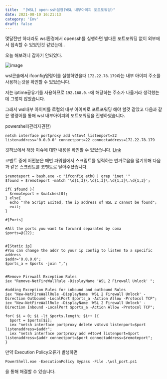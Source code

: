 ```yaml
---
title:  "[WSL] open-ssh설정(WSL 내부아이피 포트포워딩)"
date: 2021-08-10 16:21:13
category: 'Env'
draft: false
---
```


몇달전만 하더라도 wsl환경에서 openssh를 실행하면 별다른 포트포워딩 없이 외부에서 접속할 수 있었던것 같았는데..

오늘 해보려니 갑자기 안되었다.

![image](https://user-images.githubusercontent.com/28651727/128743742-5707dfe9-1575-438a-b182-61f35f401a95.png)

wsl콘솔에서 ifconfig명령어를 실행하였을때 `172.22.78.179`라는 내부 아이피 주소를 사용하는것을 확인할 수 있었습니다.

저는 iptime공유기를 사용하므로 `192.168.0.~`에 해당하는 주소가 나올거라 생각했는데 그렇지 않았습니다. 

그래서 wsl내부 아이피를 로컬의 내부 아이피로 포트포워딩 해야 할것 같았고 다음과 같은 명령어를 통해 wsl 내부아이피의 포트포워딩을 진행하였습니다.

powershell(관리자권한)
```
netsh interface portproxy add v4tov4 listenport=22 listenaddress='0.0.0.0' connectport=22 connectaddress=172.22.78.179
```

깃허브에서 해당 이슈에 대한 내용을 확인할 수 있었습니다.
[Link](https://github.com/microsoft/WSL/issues/4150#issuecomment-504209723)

코멘트 중에 어떤분은 매번 파워쉘에서 스크립트를 입력하는 번거로움을 덜기위해 다음과 같은 스크립트를 코멘트로 달아주셨습니다.

```
$remoteport = bash.exe -c "ifconfig eth0 | grep 'inet '"
$found = $remoteport -match '\d{1,3}\.\d{1,3}\.\d{1,3}\.\d{1,3}';

if( $found ){
  $remoteport = $matches[0];
} else{
  echo "The Script Exited, the ip address of WSL 2 cannot be found";
  exit;
}

#[Ports]

#All the ports you want to forward separated by coma
$ports=@(22);


#[Static ip]
#You can change the addr to your ip config to listen to a specific address
$addr='0.0.0.0';
$ports_a = $ports -join ",";


#Remove Firewall Exception Rules
iex "Remove-NetFireWallRule -DisplayName 'WSL 2 Firewall Unlock' ";

#adding Exception Rules for inbound and outbound Rules
iex "New-NetFireWallRule -DisplayName 'WSL 2 Firewall Unlock' -Direction Outbound -LocalPort $ports_a -Action Allow -Protocol TCP";
iex "New-NetFireWallRule -DisplayName 'WSL 2 Firewall Unlock' -Direction Inbound -LocalPort $ports_a -Action Allow -Protocol TCP";

for( $i = 0; $i -lt $ports.length; $i++ ){
  $port = $ports[$i];
  iex "netsh interface portproxy delete v4tov4 listenport=$port listenaddress=$addr";
  iex "netsh interface portproxy add v4tov4 listenport=$port listenaddress=$addr connectport=$port connectaddress=$remoteport";
}
```

만약 Execution Policy오류가 발생하면
```
PowerShell.exe -ExecutionPolicy Bypass -File .\wsl_port.ps1
```
을 통해 해결할 수 있습니다.